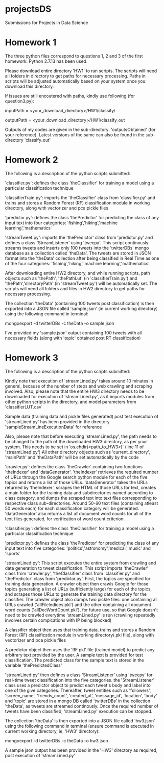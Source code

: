 # projectsDS
Submissions for Projects in Data Science

# Homework 1
The three python files correspond to questions 1, 2 and 3 of the first homework.
Python 2.7.13 has been used.

Please download entire directory 'HW1' to run scripts. The scripts will need all folders in directory to get paths for necessary processing. Paths in scripts will be adjusted automatically based on your system once you download this directory.

If issues are still encoutered with paths, kindly use following (for question3.py):

inputPath = <your_download_directory>/HW1/classify/

outputPath = <your_download_directory>/HW1/classify_out

Outputs of my codes are given in the sub-directory: 'outputsObtained' (for your reference).
Latest versions of the same can also be found in the sub-directory 'classify_out'

# Homework 2
The following is a description of the python scripts submitted:

'classifier.py': defines the class 'theClassifier' for training a model using a particular classification technique

'classifierTrain.py': imports the 'theClassifier' class from 'classifier.py' and trains and stores a Random Forest (RF) classification module in working directory, along with vectorizer and pca pickle files

'predictor.py': defines the class 'thePredictor' for predicting the class of any input text into four categories: 'fishing','hiking','machine learning','mathematics'

'streamTweet.py': imports the 'thePredictor' class from 'predictor.py' and defines a class 'StreamListener' using 'tweepy'. This script continously streams tweets and inserts only 100 tweets into the 'twitterDBs' mongo database as a collection called 'theData'. The tweets are stored in JSON format into the 'theData' collection after being classified in Real Time as one of the four categories: 'fishing','hiking','machine learning','mathematics'

After downloading entire HW2 directory, and while running scripts, path objects such as 'thePath', 'thePathLut' (in 'classifierTrain.py') and 'thePath','directoryPath' (in 'streamTweet.py') will be automatically set. The scripts will need all folders and files in HW2 directory to get paths for necessary processing. 

The collection 'theData' (containing 100 tweets post classification) is then exported into a JSON file called 'sample.json' (in current working directory) using the following command in terminal:

mongoexport -d twitterDBs -c theData -o sample.json

I've provided my 'sample.json' output containing 100 tweets with all necessary fields (along with 'topic' obtained post RT classification)

# Homework 3
The following is a description of the python scripts submitted:

Kindly note that execution of 'streamLined.py' takes around 10 minutes in general, because of the number of steps and web crawling and scraping involved. Also, please note that the entire HW3 directory needs to be downloaded for execution of 'streamLined.py', as it imports modules from other python scripts in the directory, and model parameters from 'classifierLUT.csv'

Sample data (training data and pickle files generated) post test execution of 'streamLined.py' has been provided in the directory 'sampleStreamLineExecutionData' for reference

Also, please note that before executing 'streamLined.py', the path needs to be changed to the path of the downloaded HW3 directory, as per your system. This needs to be set in 'os.chdir(<path_to_HW3>)' (line 11 of 'streamLined.py')
All other directory objects such as 'current_directory', 'mainPath' and 'theDataPath' will be set automatically by the code

'crawler.py': defines the class 'theCrawler' containing two functions 'theIndexer' and 'dataGenerator'. 'theIndexer' retrieves the required number of URLs through the Google search python module for each of the five topics and returns a list of those URLs. 'dataGenerator' takes the URLs returned by 'theIndexer', scrapes the HTML of those URLs for text, creates a main folder for the training data and subdirectories named according to class category, and dumps the scraped text into text files corresponding to respective class sub-directories. Around 50-60 text files (containing atleast 50 words each) for each classification category will be generated. 'dataGenerator' also returns a list of document word counts for all of the text files generated, for verification of word count criterion.

'classifier.py': defines the class 'theClassifier' for training a model using a particular classification technique

'predictor.py': defines the class 'thePredictor' for predicting the class of any input text into five categories: 'politics','astronomy','medical','music' and 'sports'

'streamLined.py': This script executes the entire system from crawling and data generation to tweet classification. This script imports 'theCrawler' class from 'crawler.py', 'theClassifier' class from 'classifier.py' and 'thePredictor' class from 'predictor.py'. First, the topics are specified for training data generation. A crawler object then crawls Google for those topics generating a list of URLs (sufficiently large) for each of the topics, and scrapes those URLs to generate the training data directory for the classifier. The crawler object also dumps two pickle files: one containing all URLs crawled ('allFileIndices.pkl') and the other containing all document word counts ('allDocWordCount.pkl'), for future use, so that Google doesn't need to be crawled everytime 'streamLined.py' is run (crawling repeatedly involves certain compications with IP being blocked)

A classifier object then uses that training data, trains and stores a Random Forest (RF) classification module in working directory(.pkl file), along with vectorizer and pca pickle files

A predictor object then uses the 'RF.pkl' file (trained model) to predict any arbitrary text provided by the user. A sample text is provided for test classification. The predicted class for the sample text is stored in the variable 'thePredictedClass'

'streamLined.py' then defines a class 'StreamListener' using 'tweepy' for real-time tweet classification into the five categories. the 'StreamListener' class uses a predictor object to predict each tweet's body and label into one of the give categories. Thereafter, tweet entities such as 'followers', 'screen_name', 'friends_count', 'created_at', 'message_id', 'location', 'body' and 'topic' are stored in a mongo DB called 'twitterDBs' in the collection 'theData', as tweets are streamed continously. Once the required number of tweets have been classified, 'streamLined.py' execution can be stopped.

The collection 'theData' is then exported into a JSON file called 'hw3.json' using the following command in terminal (ensure command is executed in current working directory, ie, 'HW3' directory):

mongoexport -d twitterDBs -c theData -o hw3.json

A sample json output has been provided in the 'HW3' directory as required, post execution of 'streamLined.py'
